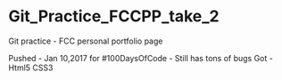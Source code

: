 # Git_Practice_FCCPP_take_2
Git practice - FCC personal portfolio page

Pushed - Jan 10,2017 for #100DaysOfCode - Still has tons of bugs
Got - Html5
      CSS3


